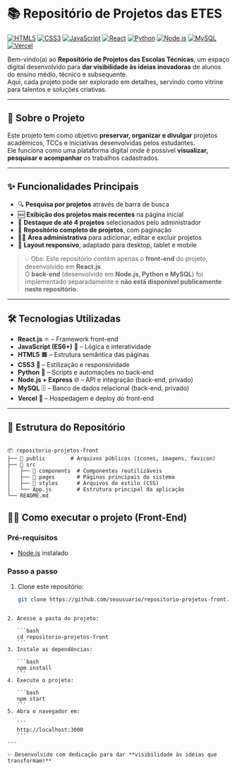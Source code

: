 # 📚 Repositório de Projetos das ETES  

[![HTML5](https://img.shields.io/badge/HTML5-E34F26?style=for-the-badge&logo=html5&logoColor=white)]()
[![CSS3](https://img.shields.io/badge/CSS3-1572B6?style=for-the-badge&logo=css3&logoColor=white)]()
[![JavaScript](https://img.shields.io/badge/JavaScript-F7DF1E?style=for-the-badge&logo=javascript&logoColor=black)]()
[![React](https://img.shields.io/badge/React-20232A?style=for-the-badge&logo=react&logoColor=61DAFB)]()
[![Python](https://img.shields.io/badge/Python-3776AB?style=for-the-badge&logo=python&logoColor=white)]()
[![Node.js](https://img.shields.io/badge/Node.js-43853D?style=for-the-badge&logo=node.js&logoColor=white)]()
[![MySQL](https://img.shields.io/badge/MySQL-005C84?style=for-the-badge&logo=mysql&logoColor=white)]()
[![Vercel](https://img.shields.io/badge/Vercel-000000?style=for-the-badge&logo=vercel&logoColor=white)]()

Bem-vindo(a) ao **Repositório de Projetos das Escolas Técnicas**, um espaço digital desenvolvido para **dar visibilidade às ideias inovadoras** de alunos do ensino médio, técnico e subsequente.  
Aqui, cada projeto pode ser explorado em detalhes, servindo como vitrine para talentos e soluções criativas.  

---

## 📄 Sobre o Projeto
Este projeto tem como objetivo **preservar, organizar e divulgar** projetos acadêmicos, TCCs e iniciativas desenvolvidas pelos estudantes.  
Ele funciona como uma plataforma digital onde é possível **visualizar, pesquisar e acompanhar** os trabalhos cadastrados.

---

## ✨ Funcionalidades Principais
- 🔍 **Pesquisa por projetos** através de barra de busca  
- 🆕 **Exibição dos projetos mais recentes** na página inicial  
- 📌 **Destaque de até 4 projetos** selecionados pelo administrador  
- 📂 **Repositório completo de projetos**, com paginação  
- 👨‍💻 **Área administrativa** para adicionar, editar e excluir projetos  
- 📱 **Layout responsivo**, adaptado para desktop, tablet e mobile  

> 💡 Obs: Este repositório contém apenas o **front-end** do projeto, desenvolvido em **React.js**.  
> O **back-end** (desenvolvido em **Node.js, Python e MySQL**) foi implementado separadamente e **não está disponível publicamente neste repositório**.

---

## 🛠️ Tecnologias Utilizadas
- **React.js** ⚛️ – Framework front-end  
- **JavaScript (ES6+)** 📜 – Lógica e interatividade  
- **HTML5** 🟧 – Estrutura semântica das páginas  
- **CSS3** 🎨 – Estilização e responsividade  
- **Python** 🐍 – Scripts e automações no back-end  
- **Node.js + Express** 🌐 – API e integração (back-end, privado)  
- **MySQL** 🗄️ – Banco de dados relacional (back-end, privado)  
- **Vercel** 🚀 – Hospedagem e deploy do front-end  

---

## 📂 Estrutura do Repositório
```

📦 repositorio-projetos-front
├── 📂 public        # Arquivos públicos (ícones, imagens, favicon)
├── 📂 src
│   ├── 📂 components  # Componentes reutilizáveis
│   ├── 📂 pages       # Páginas principais do sistema
│   ├── 📂 styles      # Arquivos de estilo (CSS)
│   └── App.js        # Estrutura principal da aplicação
└── README.md

````

## 🏃‍♀️ Como executar o projeto (Front-End)

### Pré-requisitos
- [Node.js](https://nodejs.org/) instalado  

### Passo a passo
1. Clone este repositório:
   ```bash
   git clone https://github.com/seuusuario/repositorio-projetos-front.git
````

2. Acesse a pasta do projeto:

   ```bash
   cd repositorio-projetos-front
   ```
3. Instale as dependências:

   ```bash
   npm install
   ```
4. Execute o projeto:

   ```bash
   npm start
   ```
5. Abra o navegador em:

   ```
   http://localhost:3000
   ```
---

✨ Desenvolvido com dedicação para dar **visibilidade às ideias que transformam!**
